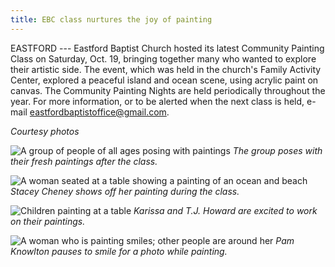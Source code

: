 ```yaml
---
title: EBC class nurtures the joy of painting
---
```


EASTFORD --- Eastford Baptist Church hosted its latest Community
Painting Class on Saturday, Oct. 19, bringing together many who wanted
to explore their artistic side. The event, which was held in the
church's Family Activity Center, explored a peaceful island and ocean
scene, using acrylic paint on canvas. The Community Painting Nights are
held periodically throughout the year. For more information, or to be
alerted when the next class is held, e-mail
[eastfordbaptistoffice@gmail.com](mailto:eastfordbaptistoffice@gmail.com).

*Courtesy photos*

![A group of people of all ages posing with paintings](/assets/images/33-3-ebc-painting-3.jpg)
*The group poses with their fresh paintings after the class.*

![A woman seated at a table showing a painting of an ocean and beach](/assets/images/33-3-ebc-painting-5.jpg)
*Stacey Cheney shows off her painting during the class.*

![Children painting at a table](/assets/images/33-3-ebc-painting-9.jpg)
*Karissa and T.J. Howard are excited to work on their paintings.*

![A woman who is painting smiles; other people are around her](/assets/images/33-3-ebc-painting-10.jpg)
*Pam Knowlton pauses to smile for a photo while painting.*
